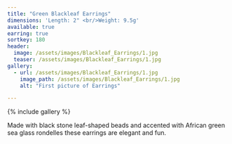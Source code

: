 ```yaml
---
title: "Green Blackleaf Earrings"
dimensions: 'Length: 2" <br/>Weight: 9.5g'
available: true
earring: true
sortkey: 180
header:
  image: /assets/images/Blackleaf_Earrings/1.jpg
  teaser: /assets/images/Blackleaf_Earrings/1.jpg
gallery:
  - url: /assets/images/Blackleaf_Earrings/1.jpg
    image_path: /assets/images/Blackleaf_Earrings/1.jpg
    alt: "First picture of Earrings"

---
```



{% include gallery %}

Made with black stone leaf-shaped beads and accented with African green sea glass rondelles these earrings are elegant and fun.